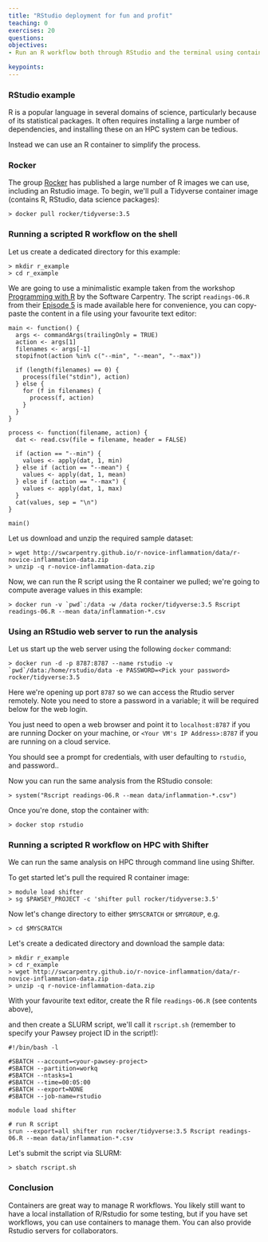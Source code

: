 ```yaml
---
title: "RStudio deployment for fun and profit"
teaching: 0
exercises: 20
questions:
objectives:
- Run an R workflow both through RStudio and the terminal using containers

keypoints:
---
```


### RStudio example ###

R is a popular language in several domains of science, particularly because of its statistical packages.  It often requires installing a large number of dependencies, and installing these on an HPC system can be tedious.

Instead we can use an R container to simplify the process.


### Rocker ###

The group [Rocker](https://hub.docker.com/r/rocker) has published a large number of R images we can use, including an Rstudio image.  To begin, we'll pull a Tidyverse container image (contains R, RStudio, data science packages):

```
> docker pull rocker/tidyverse:3.5
```


### Running a scripted R workflow on the shell ###

Let us create a dedicated directory for this example:

```
> mkdir r_example
> cd r_example
```

We are going to use a minimalistic example taken from the workshop [Programming with R](http://swcarpentry.github.io/r-novice-inflammation/) by the Software Carpentry.
The script `readings-06.R` from their [Episode 5](http://swcarpentry.github.io/r-novice-inflammation/05-cmdline/index.html) is made available here for convenience, you can copy-paste the content in a file using your favourite text editor:

```
main <- function() {
  args <- commandArgs(trailingOnly = TRUE)
  action <- args[1]
  filenames <- args[-1]
  stopifnot(action %in% c("--min", "--mean", "--max"))

  if (length(filenames) == 0) {
    process(file("stdin"), action)
  } else {
    for (f in filenames) {
      process(f, action)
    }
  }
}

process <- function(filename, action) {
  dat <- read.csv(file = filename, header = FALSE)

  if (action == "--min") {
    values <- apply(dat, 1, min)
  } else if (action == "--mean") {
    values <- apply(dat, 1, mean)
  } else if (action == "--max") {
    values <- apply(dat, 1, max)
  }
  cat(values, sep = "\n")
}

main()
```

Let us download and unzip the required sample dataset:

```
> wget http://swcarpentry.github.io/r-novice-inflammation/data/r-novice-inflammation-data.zip
> unzip -q r-novice-inflammation-data.zip
```

Now, we can run the R script using the R container we pulled; we're going to compute average values in this example:

```
> docker run -v `pwd`:/data -w /data rocker/tidyverse:3.5 Rscript readings-06.R --mean data/inflammation-*.csv
```


### Using an RStudio web server to run the analysis ###

Let us start up the web server using the following `docker` command:

```
> docker run -d -p 8787:8787 --name rstudio -v `pwd`/data:/home/rstudio/data -e PASSWORD=<Pick your password> rocker/tidyverse:3.5
```

Here we're opening up port `8787` so we can access the Rtudio server remotely. Note you need to store a password in a variable; it will be required below for the web login.

You just need to open a web browser and point it to `localhost:8787` if you are running Docker on your machine, or `<Your VM's IP Address>:8787` if you are running on a cloud service.

You should see a prompt for credentials, with user defaulting to `rstudio`, and password..

Now you can run the same analysis from the RStudio console:

```
> system("Rscript readings-06.R --mean data/inflammation-*.csv")
```

Once you're done, stop the container with:

```
> docker stop rstudio
```


### Running a scripted R workflow on HPC with Shifter ###

We can run the same analysis on HPC through command line using Shifter. 

To get started let's pull the required R container image:

```
> module load shifter
> sg $PAWSEY_PROJECT -c 'shifter pull rocker/tidyverse:3.5'
```

Now let's change directory to either `$MYSCRATCH` or `$MYGROUP`, e.g.

```
> cd $MYSCRATCH
```

Let's create a dedicated directory and download the sample data:

```
> mkdir r_example
> cd r_example
> wget http://swcarpentry.github.io/r-novice-inflammation/data/r-novice-inflammation-data.zip
> unzip -q r-novice-inflammation-data.zip
```

With your favourite text editor, create the R file `readings-06.R` (see contents above),

and then create a SLURM script, we'll call it `rscript.sh` (remember to specify your Pawsey project ID in the script!):

```
#!/bin/bash -l

#SBATCH --account=<your-pawsey-project>
#SBATCH --partition=workq
#SBATCH --ntasks=1
#SBATCH --time=00:05:00
#SBATCH --export=NONE
#SBATCH --job-name=rstudio

module load shifter

# run R script
srun --export=all shifter run rocker/tidyverse:3.5 Rscript readings-06.R --mean data/inflammation-*.csv
```

Let's submit the script via SLURM:

```
> sbatch rscript.sh
```


### Conclusion ###
Containers are great way to manage R workflows.  You likely still want to have a local installation of R/Rstudio for some testing, but if you have set workflows, you can use containers to manage them.  You can also provide Rstudio servers for collaborators.
